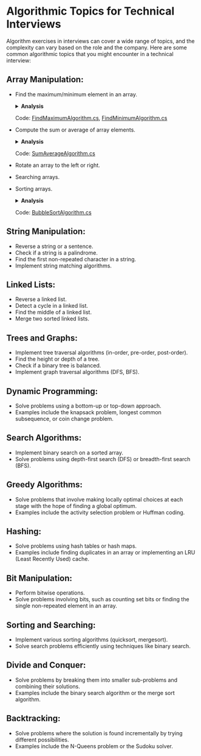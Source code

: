 # Algorithmic Topics for Technical Interviews

Algorithm exercises in interviews can cover a wide range of topics, and the complexity can vary based on the role and the company. Here are some common algorithmic topics that you might encounter in a technical interview:

## Array Manipulation:

- Find the maximum/minimum element in an array.
  <details><summary><b>Analysis</b></summary>
    
    1. <h2>Problem Statement</h2>
    
        - Given an array of integers, find and return the maximum/minimum element in the array.
          
    2. <h2>Input</h2>
    
        - An array of integers of length $N$.
          
    2. <h2>Output</h2>
    
        - The maximum/minimum element in the array.
          
    4. <h2>Algorithm</h2>
    
        1. The algorithm iterates through the array once, keeping track of the maximum/minimum element found so far.
    
    5. <h2>Time Complexity</h2>

        - The algorithm iterates through the array once, making $N$ comparisons.
        - Therefore, the time complexity is $O(N)$, where $N$ is the size of the input array.

    6. <h2>Space Complexity</h2>

        - The algorithm uses only a constant amount of additional space to store the maximum/minimum element found so far.
        - Therefore, the space complexity is $O(1)$.
    
    </details>

    Code: [FindMaximumAlgorithm.cs](https://github.com/rohan-bhautoo/Algorithms/blob/main/FindMaximumAlgorithm.cs), [FindMinimumAlgorithm.cs](https://github.com/rohan-bhautoo/Algorithms/blob/main/FindMinimumAlgorithm.cs)
  
- Compute the sum or average of array elements.
  <details><summary><b>Analysis</b></summary>
    
    1. <h2>Problem Statement</h2>
    
        - Given an array of integers, compute either the sum or the average of its elements.
          
    2. <h2>Input</h2>
    
        - An array of integers of length $N$.
          
    2. <h2>Output</h2>
    
        - Sum of the elements in the array.
        - Average of the elements in the array.
          
    4. <h2>Algorithm</h2>
    
        1. The algorithm iterates through the array once, accumulating the sum of the elements. After iterating through the array, it can optionally compute the average by dividing the sum by the total number of elements.
    
    5. <h2>Time Complexity</h2>

        - The algorithm iterates through the array once, making $N$ additions for computing the sum.
        - Therefore, the time complexity for computing the sum is $O(N)$.
        - If computing the average is required, it involves one division operation, which is constant time. So, the time complexity for computing the average remains $O(N)$.

    6. <h2>Space Complexity</h2>

        - The algorithm uses only a constant amount of additional space to store variables for sum and average computation.
        - Therefore, the space complexity is $O(1)$.
    
    </details>

    Code: [SumAverageAlgorithm.cs](https://github.com/rohan-bhautoo/Algorithms/blob/main/SumAverageAlgorithm.cs)
  
- Rotate an array to the left or right.
- Searching arrays.
- Sorting arrays.
  <details><summary><b>Analysis</b></summary>
    
    1. <h2>Problem Statement</h2>
    
        - Given an unsorted array, sort the array in ascending order.
          
    2. <h2>Input</h2>
    
        - An array of integers of length $N$.
          
    2. <h2>Output</h2>
    
        - The sorted array.
          
    4. <h2>Algorithm</h2>
    
        1. Start iterating through the array from the beginning.
        2. For each element, compare it with the next element.
        2. If the current element is greater that the next element, swap them.
        4. Continue this process until the entire array is sorted.
      
            ```
            Lets break it down:
    
            First pass:
            (5, 3, 4, 1, 2) → (3, 5, 4, 1, 2)
            (3, 5, 4, 1, 2) → (3, 4, 5, 1, 2)
            (3, 4, 5, 1, 2) → (3, 4, 1, 5, 2)
            (3, 4, 1, 5, 2) → (3, 4, 1, 2, 5)
            
            Second pass:
            (3, 4, 1, 2, 5) → (3, 4, 1, 2, 5)
            (3, 4, 1, 2, 5) → (3, 1, 4, 2, 5)
            (3, 1, 4, 2, 5) → (3, 1, 2, 4, 5)
            
            Continued passes render the list completely sorted:
            (1, 2, 3, 4, 5)
            ```
    
    5. <h2>Time Complexity</h2>

        - Outer Loop
            - The outer loop iterates over the array length $(N - 1)$ times, where $N$ is the length of the array. This loop controls the number of passes needed to sort the array.

              ```c#
              for(int i = 0; i < N - 1; i++)
              ```

        - Inner Loop
            - The inner loop also iterates over the array length, but it decreaess by one in each subsequent pass $(N - 1 - i)$, where i is the index of the outer loop. This loop performs comparisons and potential swaps.
         
              ```c#
              for(int j = 0; j < N - 1 - i; j++)
              ```
              
        - Time Complexity Calculation
            - To analyze the time complexity, we need to consider the number of comparisons and swaps performed by the algorithm.
         
                - Comparisons: In each pass of the outer loop, the inner loop performs $N - 1$ comparisons. Since the outer loop iterate $N - 1$ times, the total number of comparisons is roughly $(N - 1) * (N - 1) = N^2 - 2N + 1$ comparisons.
                - Swaps: The number of swaps can vary based on the initial ordering of the array.
                    - Worst-Case Scenario: The array is in reverse order. Bubble Sort performs a swap for almost every comparison.
                    - Best-Case Scenario: If the array is already sorted, no swaps are needed.
                - Total Time Complexity:
                    - Inner Loop Iterations:
                        -  In the first iteration of the outer loop, the inner loop performs $N - 1$ iterations.
                        -  In the second iteration of the outer loop, the inner loop performs $N - 2$ iterations.
                        -  In the third iteration of the outer loop, the inner loop performs $N - 3$ iterations.
                        -  ...
                        -  In the $(N - 1)$<sup>th</sup> iteration of the outer loop, the inner loop performs 1 iteration.
                    - Total Iterations of the Inner Loop:
                        - The total number of iterations performed by the inner loop can be calculated by summing the arithmetic sequence:
                          - $(N - 1) + (N - 2) + (N - 3) + ... + 1$
                          - This sequence can be represented as a triangular number and the sum of the first N natural numbers can be calculated using the formula:
                            $$\sum_{i=1}^N i = \frac{N(N+1)}{2}$$
                          - So, when substituting $N - 1$ for $N$ in the formula (because we're summing from 1 to N -1), the total number of iterations of the inner loop is:
                            $$\sum_{i=1}^{N-1} i = \frac{(N-1)((N-1)+1)}{2} = \frac{N^2-N}{2} = \frac{N(N-1)}{2}$$
                    - Total Comparisons:
                        - Since each iteration of the inner loop performs a comparison, the total number of comparisons is equal to the total iterations of the inner loop.
                    - Time Complexity:
                        - Since each iteration of the inner loop performs a comparison, the total number of comparisons is equal to the total iterations of the inner loop.
                    - Time Complexity:
                        - The complexity is $\frac{N^2-N}{2}$, therefore $O(N^2)$ (in Big O notation, we discard the lower-order terms and constant factors like $-\frac{N}{2}$, because the number of comparisons scales quadratically with the size of the input array $N$.

    6. <h2>Space Complexity</h2>

        - Bubble Sort is an in-place sorting algorithm, meaning it doesn't require additional space other that the input array itself. Therefore, its space complexity is $O(1)$.

    7. <h2>Optimizations</h2>

        - A flag can be introduced to check if any swaps were made in a pass. If no swaps were made, it indicates that the array is already sorted and you can terminate early.

            ```c#
            public static void BubbleSort(int[] arr) {
              int n = arr.Length;
              for (int i = 0; i < n - 1; i++) {
                  bool swapped = false;
                  for (int j = 0; j < n - 1 - i; j++) {
                      if (arr[j] > arr[j + 1]) {
                          int temp = arr[j];
                          arr[j] = arr[j + 1];
                          arr[j + 1] = temp;
                          swapped = true;
                      }
                  }
                  // If no two elements were swapped in the inner loop, then the array is already sorted
                  if (!swapped)
                      break;
                }
            }
            ```
    
    </details>

    Code: [BubbleSortAlgorithm.cs](https://github.com/rohan-bhautoo/Algorithms/blob/main/BubbleSortAlgorithm.cs)

## String Manipulation:

- Reverse a string or a sentence.
- Check if a string is a palindrome.
- Find the first non-repeated character in a string.
- Implement string matching algorithms.

## Linked Lists:

- Reverse a linked list.
- Detect a cycle in a linked list.
- Find the middle of a linked list.
- Merge two sorted linked lists.

## Trees and Graphs:

- Implement tree traversal algorithms (in-order, pre-order, post-order).
- Find the height or depth of a tree.
- Check if a binary tree is balanced.
- Implement graph traversal algorithms (DFS, BFS).

## Dynamic Programming:

- Solve problems using a bottom-up or top-down approach.
- Examples include the knapsack problem, longest common subsequence, or coin change problem.

## Search Algorithms:

- Implement binary search on a sorted array.
- Solve problems using depth-first search (DFS) or breadth-first search (BFS).

## Greedy Algorithms:

- Solve problems that involve making locally optimal choices at each stage with the hope of finding a global optimum.
- Examples include the activity selection problem or Huffman coding.

## Hashing:

- Solve problems using hash tables or hash maps.
- Examples include finding duplicates in an array or implementing an LRU (Least Recently Used) cache.

## Bit Manipulation:

- Perform bitwise operations.
- Solve problems involving bits, such as counting set bits or finding the single non-repeated element in an array.

## Sorting and Searching:

- Implement various sorting algorithms (quicksort, mergesort).
- Solve search problems efficiently using techniques like binary search.

## Divide and Conquer:

- Solve problems by breaking them into smaller sub-problems and combining their solutions.
- Examples include the binary search algorithm or the merge sort algorithm.

## Backtracking:

- Solve problems where the solution is found incrementally by trying different possibilities.
- Examples include the N-Queens problem or the Sudoku solver.
